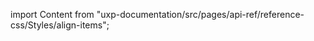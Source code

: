 
import Content from "uxp-documentation/src/pages/api-ref/reference-css/Styles/align-items";

<Content query="product=photoshop"/>
